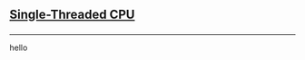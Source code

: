 <h2><a href="https://leetcode.com/problems/single-threaded-cpu/submissions/867518528/">Single-Threaded CPU</a></h2><h3></h3><hr>hello